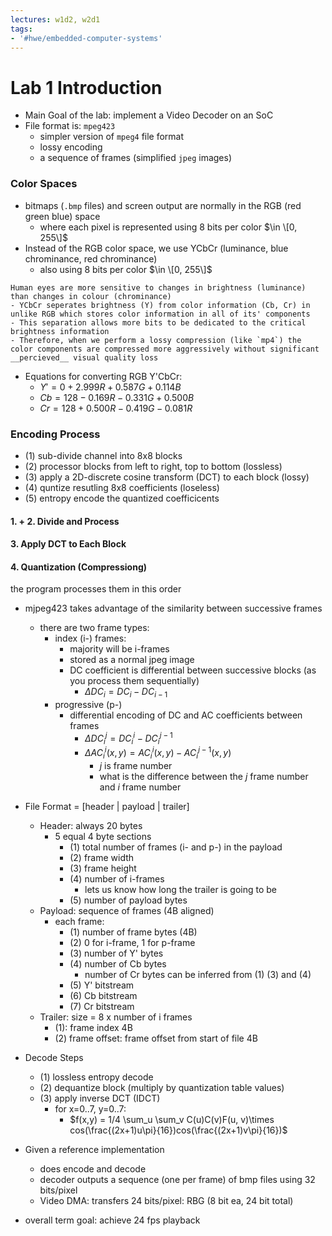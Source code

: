```yaml
---
lectures: w1d2, w2d1
tags:
- '#hwe/embedded-computer-systems'
---
```


# Lab 1 Introduction

- Main Goal of the lab: implement a Video Decoder on an SoC
- File format is: `mpeg423`
  - simpler version of `mpeg4` file format
  - lossy encoding
  - a sequence of frames (simplified `jpeg` images)

### Color Spaces

- bitmaps (`.bmp` files) and screen output are normally in the RGB (red green blue) space
  - where each pixel is represented using 8 bits per color $\in \[0, 255\]$
- Instead of the RGB color space, we use YCbCr (luminance, blue chrominance, red chrominance)
  - also using 8 bits per color $\in \[0, 255\]$

```ad-info
Human eyes are more sensitive to changes in brightness (luminance) than changes in colour (chrominance)
- YCbCr seperates brightness (Y) from color information (Cb, Cr) in unlike RGB which stores color information in all of its' components
- This separation allows more bits to be dedicated to the critical brightness information
- Therefore, when we perform a lossy compression (like `mp4`) the color components are compressed more aggressively without significant __percieved__ visual quality loss
```

- Equations for converting RGB Y'CbCr:
  - $Y' = 0 + 2.999R + 0.587G + 0.114B$
  - $Cb = 128 - 0.169R - 0.331G + 0.500B$
  - $Cr = 128 + 0.500R - 0.419G - 0.081R$

### Encoding Process

- (1) sub-divide channel into 8x8 blocks
- (2) processor blocks from left to right, top to bottom (lossless)
- (3) apply a 2D-discrete cosine transform (DCT) to each block (lossy)
- (4) quntize resutling 8x8 coefficients (loseless)
- (5) entropy encode the quantized coefficicents

#### 1. + 2. Divide and Process

#### 3. Apply DCT to Each Block

#### 4. Quantization (Compressiong)

the program processes them in this order

- mjpeg423 takes advantage of the similarity between successive frames

  - there are two frame types:
    - index (i-) frames:
      - majority will be i-frames
      - stored as a normal jpeg image
      - DC coefficient is differential between successive blocks (as you process them sequentially)
        - $\Delta DC_i = DC_i - DC_{i-1}$
    - progressive (p-)
      - differential encoding of DC and AC coefficients between frames
        - $\Delta DC_i^j=DC_i^i - DC_i^{j-1}$
        - $\Delta AC_i^i(x,y)=AC_i^i(x,y) - AC_i^{j-1}(x,y)$
          - $j$ is frame number
          - what is the difference between the $j$ frame number and $i$ frame number

- File Format = \[header | payload | trailer\]

  - Header: always 20 bytes
    - 5 equal 4 byte sections
      - (1) total number of frames (i- and p-) in the payload
      - (2) frame width
      - (3) frame height
      - (4) number of i-frames
        - lets us know how long the trailer is going to be
      - (5) number of payload bytes
  - Payload: sequence of frames (4B aligned)
    - each frame:
      - (1) number of frame bytes (4B)
      - (2) 0 for i-frame, 1 for p-frame
      - (3) number of Y' bytes
      - (4) number of Cb bytes
        - number of Cr bytes can be inferred from (1) (3) and (4)
      - (5) Y' bitstream
      - (6) Cb bitstream
      - (7) Cr bitstream
  - Trailer: size = 8 x number of i frames
    - (1): frame index 4B
    - (2) frame offset: frame offset from start of file 4B

- Decode Steps

  - (1) lossless entropy decode
  - (2) dequantize block (multiply by quantization table values)
  - (3) apply inverse DCT (IDCT)
    - for x=0..7, y=0..7:
      - $f(x,y) = 1/4 \sum_u \sum_v C(u)C(v)F(u, v)\times cos(\frac{(2x+1)u\pi}{16})cos(\frac{(2x+1)v\pi}{16})$

- Given a reference implementation

  - does encode and decode
  - decoder outputs a sequence (one per frame) of bmp files using 32 bits/pixel
  - Video DMA: transfers 24 bits/pixel: RBG (8 bit ea, 24 bit total)

- overall term goal: achieve 24 fps playback